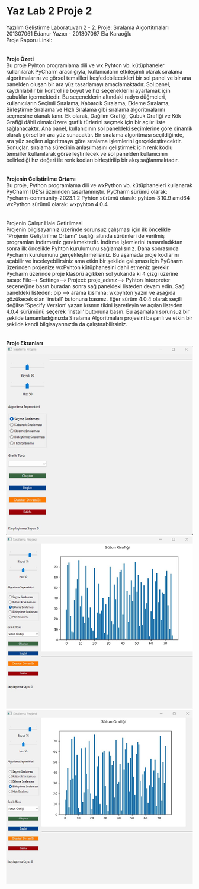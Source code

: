 # Yaz Lab 2 Proje 2
 Yazılım Geliştirme Laboratuvarı 2 - 2. Proje: Sıralama Algortitmaları
 <br>
 201307061 Edanur Yazıcı - 201307067 Ela Karaoğlu
 <br>
 Proje Raporu Linki: 
 <br>
 <br>
 <br>
<b>Proje Özeti</b>
<br>
Bu proje Pyhton programlama dili ve wx.Pyhton vb. kütüphaneler kullanılarak PyCharm aracılığıyla, kullanıcıların etkileşimli olarak sıralama algoritmalarını ve görsel temsilleri keşfedebilecekleri bir sol panel ve bir ana panelden oluşan bir ara yüz tasarlamayı amaçlamaktadır. Sol panel, kaydırılabilir bir kontrol ile boyut ve hız seçeneklerini ayarlamak için çubuklar içermektedir. Bu seçeneklerin altındaki radyo düğmeleri, kullanıcıların Seçimli Sıralama, Kabarcık Sıralama, Ekleme Sıralama, Birleştirme Sıralama ve Hızlı Sıralama gibi sıralama algoritmalarını seçmesine olanak tanır. Ek olarak, Dağılım Grafiği, Çubuk Grafiği ve Kök Grafiği dâhil olmak üzere grafik türlerini seçmek için bir açılır liste sağlanacaktır.
Ana panel, kullanıcının sol paneldeki seçimlerine göre dinamik olarak görsel bir ara yüz sunacaktır. Bir sıralama algoritması seçildiğinde, ara yüz seçilen algoritmaya göre sıralama işlemlerini gerçekleştirecektir. Sonuçlar, sıralama sürecinin anlaşılmasını geliştirmek için renk kodlu temsiller kullanılarak görselleştirilecek ve sol panelden kullanıcının belirlediği hız değeri ile renk kodları birleştirilip bir akış sağlanmaktadır.
<br>
<br>
<br>
<b>Projenin Geliştirilme Ortamı</b>
<br>
Bu proje, Python programlama dili ve wxPython vb. kütüphaneleri kullanarak PyCharm IDE'si üzerinden tasarlanmıştır. 
PyCharm sürümü olarak: Pycharm-community-2023.1.2
Pyhton sürümü olarak: pyhton-3.10.9 amd64
wxPython sürümü olarak: wxpyhton 4.0.4
<br>
<br>
<br>
Projenin Çalışır Hale Getirilmesi
<br>
Projenin bilgisayarınız üzerinde sorunsuz çalışması için ilk öncelikle “Projenin Geliştirilme Ortamı” başlığı altında sürümleri de verilmiş programları indirmeniz gerekmektedir. İndirme işlemlerini tamamladıktan sonra ilk öncelikle Pyhton kurulumunu sağlamalısınız. Daha sonrasında Pycharm kurulumunu gerçekleştirmelisiniz. Bu aşamada proje kodlarını açabilir ve inceleyebilirsiniz ama etkin bir şekilde çalışması için PyCharm üzerinden projenize wxPyhton kütüphanesini dahil etmeniz gerekir. Pycharm üzerinde proje klasörü açıkken sol yukarıda ki 4 çizgi üzerine basıp:
File--> Settings--> Project: proje_adınız--> Pyhton Interpreter seçeneğine basın buradan sonra sağ paneldeki listeden devam edin.
Sağ paneldeki listeden: pip --> arama kısmına: wxpyhton yazın ve aşağıda gözükecek olan ‘install’ butonuna basınız. Eğer sürüm 4.0.4 olarak seçili değilse ‘Specify Version’ yazan kısmın tikini işaretleyin ve açılan listeden 4.0.4 sürümünü seçerek ‘install’ butonuna basın.
Bu aşamaları sorunsuz bir şekilde tamamladığınızda Sıralama Algoritmaları projesini başarılı ve etkin bir şekilde kendi bilgisayarınızda da çalıştırabilirsiniz.
<br>
<br>
<br>
<b>Proje Ekranları</b>
<br>
<img src="https://raw.githubusercontent.com/edanryazici/Yaz-Lab-2-Proje-2/main/ekran-1.jpg" width="auto">
<br>
<img src="https://raw.githubusercontent.com/edanryazici/Yaz-Lab-2-Proje-2/main/ekran-2.jpg" width="auto">
<br>
<img src="https://raw.githubusercontent.com/edanryazici/Yaz-Lab-2-Proje-2/main/ekran-3.jpg" width="auto">
